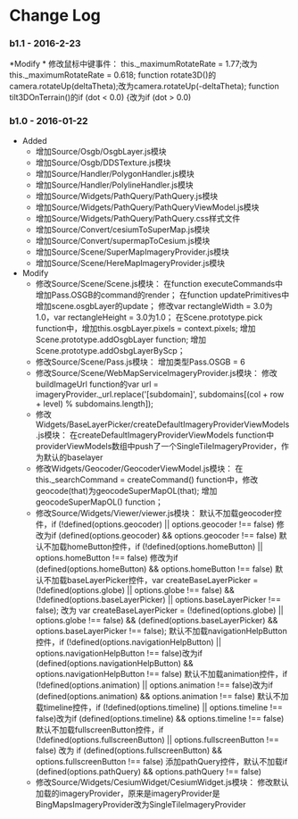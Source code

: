 Change Log
==========
### b1.1 - 2016-2-23
*Modify
    * 修改鼠标中键事件：
        this._maximumRotateRate = 1.77;改为this._maximumRotateRate = 0.618;
        function rotate3D()的camera.rotateUp(deltaTheta);改为camera.rotateUp(-deltaTheta);
        function tilt3DOnTerrain()的if (dot < 0.0) {改为if (dot > 0.0)
### b1.0 - 2016-01-22
* Added
    * 增加Source/Osgb/OsgbLayer.js模块
    * 增加Source/Osgb/DDSTexture.js模块
    * 增加Source/Handler/PolygonHandler.js模块
    * 增加Source/Handler/PolylineHandler.js模块
    * 增加Source/Widgets/PathQuery/PathQuery.js模块
    * 增加Source/Widgets/PathQuery/PathQueryViewModel.js模块
    * 增加Source/Widgets/PathQuery/PathQuery.css样式文件
    * 增加Source/Convert/cesiumToSuperMap.js模块
    * 增加Source/Convert/supermapToCesium.js模块
    * 增加Source/Scene/SuperMapImageryProvider.js模块
    * 增加Source/Scene/HereMapImageryProvider.js模块
* Modify
    * 修改Source/Scene/Scene.js模块：
        在function executeCommands中增加Pass.OSGB的command的render；
        在function updatePrimitives中增加scene.osgbLayer的update；
        修改var rectangleWidth = 3.0为1.0，var rectangleHeight = 3.0为1.0；
        在Scene.prototype.pick function中，增加this.osgbLayer.pixels = context.pixels;
        增加Scene.prototype.addOsgbLayer function;
        增加Scene.prototype.addOsbgLayerByScp；
    * 修改Source/Scene/Pass.js模块：
        增加类型Pass.OSGB = 6
    * 修改Source/Scene/WebMapServiceImageryProvider.js模块：
        修改buildImageUrl function的var url = imageryProvider._url.replace('[subdomain]', subdomains[(col + row + level) % subdomains.length]);
    * 修改Widgets/BaseLayerPicker/createDefaultImageryProviderViewModels.js模块：
        在createDefaultImageryProviderViewModels function中providerViewModels数组中push了一个SingleTileImageryProvider，作为默认的baselayer
    * 修改Widgets/Geocoder/GeocoderViewModel.js模块：
        在this._searchCommand = createCommand() function中，修改geocode(that)为geocodeSuperMapOL(that);
        增加geocodeSuperMapOL() function；
    * 修改Source/Widgets/Viewer/viewer.js模块：
        默认不加载geocoder控件，if (!defined(options.geocoder) || options.geocoder !== false) 修改为if (defined(options.geocoder) && options.geocoder !== false)
        默认不加载homeButton控件，if (!defined(options.homeButton) || options.homeButton !== false)  修改为if (defined(options.homeButton) && options.homeButton !== false)
        默认不加载baseLayerPicker控件，var createBaseLayerPicker = (!defined(options.globe) || options.globe !== false) && (!defined(options.baseLayerPicker) || options.baseLayerPicker !== false); 改为 var createBaseLayerPicker = (!defined(options.globe) || options.globe !== false) && (defined(options.baseLayerPicker) && options.baseLayerPicker !== false);
        默认不加载navigationHelpButton控件，if (!defined(options.navigationHelpButton) || options.navigationHelpButton !== false)改为if (defined(options.navigationHelpButton) && options.navigationHelpButton !== false)
        默认不加载animation控件，if (!defined(options.animation) || options.animation !== false)改为if (defined(options.animation) && options.animation !== false)
        默认不加载timeline控件，if (!defined(options.timeline) || options.timeline !== false)改为if (defined(options.timeline) && options.timeline !== false)
        默认不加载fullscreenButton控件，if (!defined(options.fullscreenButton) || options.fullscreenButton !== false) 改为 if (defined(options.fullscreenButton) && options.fullscreenButton !== false)
        添加pathQuery控件，默认不加载if (defined(options.pathQuery) && options.pathQuery !== false)
    * 修改Source/Widgets/CesiumWidget/CesiumWidget.js模块：
        修改默认加载的imageryProvider，原来是imageryProvider是BingMapsImageryProvider改为SingleTileImageryProvider